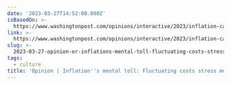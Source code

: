 ```yaml
---
date: '2023-03-27T14:52:08.000Z'
isBasedOn: >-
  https://www.washingtonpost.com/opinions/interactive/2023/inflation-calculator-spending-interest-rates/?itid=hp_opinions_p001_f008
link: >-
  https://www.washingtonpost.com/opinions/interactive/2023/inflation-calculator-spending-interest-rates/?itid=hp_opinions_p001_f008
slug: >-
  2023-03-27-opinion-or-inflations-mental-toll-fluctuating-costs-stress-more-than-walle
tags:
  - culture
title: 'Opinion | Inflation''s mental toll: Fluctuating costs stress more than walle'
---
```


